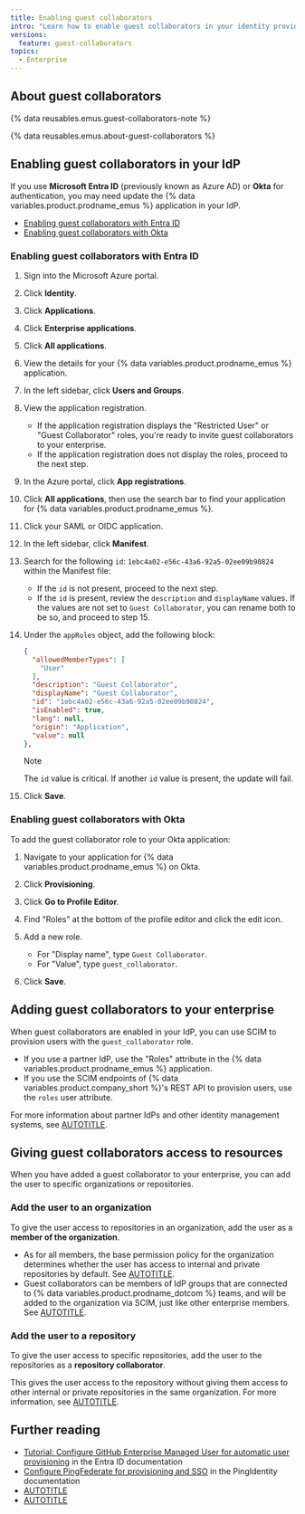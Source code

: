 ```yaml
---
title: Enabling guest collaborators
intro: "Learn how to enable guest collaborators in your identity provider and add guest collaborators to your enterprise."
versions:
  feature: guest-collaborators
topics:
  - Enterprise
---
```


## About guest collaborators

{% data reusables.emus.guest-collaborators-note %}

{% data reusables.emus.about-guest-collaborators %}

## Enabling guest collaborators in your IdP

If you use **Microsoft Entra ID** (previously known as Azure AD) or **Okta** for authentication, you may need update the {% data variables.product.prodname_emus %} application in your IdP.

* [Enabling guest collaborators with Entra ID](#enabling-guest-collaborators-with-entra-id)
* [Enabling guest collaborators with Okta](#enabling-guest-collaborators-with-okta)

### Enabling guest collaborators with Entra ID

1. Sign into the Microsoft Azure portal.
1. Click **Identity**.
1. Click **Applications**.
1. Click **Enterprise applications**.
1. Click **All applications**.
1. View the details for your {% data variables.product.prodname_emus %} application.
1. In the left sidebar, click **Users and Groups**.
1. View the application registration.

   * If the application registration displays the "Restricted User" or "Guest Collaborator" roles, you're ready to invite guest collaborators to your enterprise.
   * If the application registration does not display the roles, proceed to the next step.
1. In the Azure portal, click **App registrations**.
1. Click **All applications**, then use the search bar to find your application for {% data variables.product.prodname_emus %}.
1. Click your SAML or OIDC application.
1. In the left sidebar, click **Manifest**.
1. Search for the following `id`: `1ebc4a02-e56c-43a6-92a5-02ee09b90824` within the Manifest file:

    * If the `id` is not present, proceed to the next step.
    * If the `id` is present, review the `description` and `displayName` values. If the values are not set to `Guest Collaborator`, you can rename both to be so, and proceed to step 15.

1. Under the `appRoles` object, add the following block:

   ```json
   {
     "allowedMemberTypes": [
       "User"
     ],
     "description": "Guest Collaborator",
     "displayName": "Guest Collaborator",
     "id": "1ebc4a02-e56c-43a6-92a5-02ee09b90824",
     "isEnabled": true,
     "lang": null,
     "origin": "Application",
     "value": null
   },
   ```

   > [!NOTE]
   > The `id` value is critical. If another `id` value is present, the update will fail.

1. Click **Save**.

### Enabling guest collaborators with Okta

To add the guest collaborator role to your Okta application:

1. Navigate to your application for {% data variables.product.prodname_emus %} on Okta.
1. Click **Provisioning**.
1. Click **Go to Profile Editor**.
1. Find "Roles" at the bottom of the profile editor and click the edit icon.
1. Add a new role.

   * For "Display name", type `Guest Collaborator`.
   * For "Value", type `guest_collaborator`.
1. Click **Save**.

## Adding guest collaborators to your enterprise

When guest collaborators are enabled in your IdP, you can use SCIM to provision users with the `guest_collaborator` role.

* If you use a partner IdP, use the "Roles" attribute in the {% data variables.product.prodname_emus %} application.
* If you use the SCIM endpoints of {% data variables.product.company_short %}'s REST API to provision users, use the `roles` user attribute.

For more information about partner IdPs and other identity management systems, see [AUTOTITLE](/admin/managing-iam/understanding-iam-for-enterprises/about-enterprise-managed-users#identity-management-systems).

## Giving guest collaborators access to resources

When you have added a guest collaborator to your enterprise, you can add the user to specific organizations or repositories.

### Add the user to an organization

To give the user access to repositories in an organization, add the user as a **member of the organization**.

* As for all members, the base permission policy for the organization determines whether the user has access to internal and private repositories by default. See [AUTOTITLE](/organizations/managing-user-access-to-your-organizations-repositories/managing-repository-roles/setting-base-permissions-for-an-organization).
* Guest collaborators can be members of IdP groups that are connected to {% data variables.product.prodname_dotcom %} teams, and will be added to the organization via SCIM, just like other enterprise members. See [AUTOTITLE](/admin/identity-and-access-management/using-enterprise-managed-users-for-iam/managing-team-memberships-with-identity-provider-groups).

### Add the user to a repository

To give the user access to specific repositories, add the user to the repositories as a **repository collaborator**.

This gives the user access to the repository without giving them access to other internal or private repositories in the same organization. For more information, see [AUTOTITLE](/organizations/managing-peoples-access-to-your-organization-with-roles/roles-in-an-organization#outside-collaborators-or-repository-collaborators).

## Further reading

* [Tutorial: Configure GitHub Enterprise Managed User for automatic user provisioning](https://learn.microsoft.com/en-us/entra/identity/saas-apps/github-enterprise-managed-user-provisioning-tutorial) in the Entra ID documentation
* [Configure PingFederate for provisioning and SSO](https://docs.pingidentity.com/integrations/github/github_emu_provisioner/pf_gh_emu_configure_pf_for_provisioning_and_sso.html) in the PingIdentity documentation
* [AUTOTITLE](/admin/managing-iam/provisioning-user-accounts-for-enterprise-managed-users/configuring-scim-provisioning-with-okta)
* [AUTOTITLE](/admin/identity-and-access-management/provisioning-user-accounts-for-enterprise-managed-users/provisioning-users-with-scim-using-the-rest-api)
